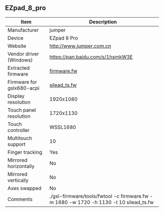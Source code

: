 EZpad_8_pro
---------------------------------------------

| Item                      | Description |
|---------------------------|-------------|
| Manufacturer              | jumper |
| Device                    | EZpad 8 Pro|
| Website                   | http://www.jumper.com.cn
| Vendor driver (Windows)   | https://pan.baidu.com/s/1hsmkW3E |
| Extracted firmware        | [firmware.fw](firmware.fw) |
| Firmware for gslx680-acpi | [silead_ts.fw](silead_ts.fw) |
| Display resolution        | 1920x1080 |
| Touch panel resolution    | 1720x1130 |
| Touch controller          | WSSL1680 |
| Multitouch support        | 10 |
| Finger tracking           | Yes |
| Mirrored horizontally     | No |
| Mirrored vertically       | No |
| Axes swapped              | No |
| Comments                  | ./gsl-firmware/tools/fwtool -c firmware.fw -m 1680 -w 1720 -h 1130 -t 10 silead_ts.fw |
